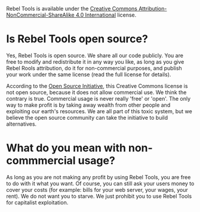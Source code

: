 Rebel Tools is available under the [Creative Commons Attribution-NonCommercial-ShareAlike 4.0 International](https://creativecommons.org/licenses/by-nc-sa/4.0/) license.

# Is Rebel Tools open source?
Yes, Rebel Tools is open source. We share all our code publicly. You are free to modify and redistribute it in any way you like, as long as you give Rebel Rools attribution, do it for non-commercial purposes, and publish your work under the same license (read the full license for details).

According to the [Open Source Initiative](https://opensource.org/faq#commercial), this Creative Commons license is not open source, because it does not allow commercial use. We think the contrary is true. Commercial usage is never really 'free' or 'open'. The only way to make profit is by taking away wealth from other people and exploiting our earth's resources. We are all part of this toxic system, but we believe the open source community can take the initiative to build alternatives.

# What do you mean with non-commmercial usage?
As long as you are not making any profit by using Rebel Tools, you are free to do with it what you want. Of course, you can still ask your users money to cover your costs (for example: bills for your web server, your wages, your rent). We do not want you to starve. We just prohibit you to use Rebel Tools for capitalist exploitation.
